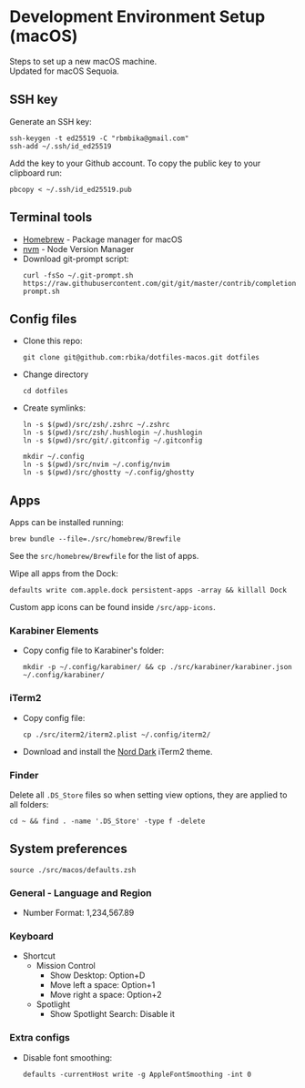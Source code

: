 # Development Environment Setup (macOS)

Steps to set up a new macOS machine.  
Updated for macOS Sequoia.

## SSH key

Generate an SSH key:

```
ssh-keygen -t ed25519 -C "rbmbika@gmail.com"
ssh-add ~/.ssh/id_ed25519
```

Add the key to your Github account. To copy the public key to your clipboard run:

```
pbcopy < ~/.ssh/id_ed25519.pub
```

## Terminal tools

- [Homebrew](https://brew.sh/) - Package manager for macOS
- [nvm](https://github.com/creationix/nvm#installation-and-update) - Node Version Manager
- Download git-prompt script:
  ```
  curl -fsSo ~/.git-prompt.sh https://raw.githubusercontent.com/git/git/master/contrib/completion/git-prompt.sh
  ```

## Config files

- Clone this repo:

  ```
  git clone git@github.com:rbika/dotfiles-macos.git dotfiles
  ```

- Change directory

  ```
  cd dotfiles
  ```

- Create symlinks:

  ```
  ln -s $(pwd)/src/zsh/.zshrc ~/.zshrc
  ln -s $(pwd)/src/zsh/.hushlogin ~/.hushlogin
  ln -s $(pwd)/src/git/.gitconfig ~/.gitconfig

  mkdir ~/.config
  ln -s $(pwd)/src/nvim ~/.config/nvim
  ln -s $(pwd)/src/ghostty ~/.config/ghostty
  ```

## Apps

Apps can be installed running:

```
brew bundle --file=./src/homebrew/Brewfile
```

See the `src/homebrew/Brewfile` for the list of apps.

Wipe all apps from the Dock:

```
defaults write com.apple.dock persistent-apps -array && killall Dock
```

Custom app icons can be found inside `/src/app-icons`.

### Karabiner Elements

- Copy config file to Karabiner's folder:
  ```
  mkdir -p ~/.config/karabiner/ && cp ./src/karabiner/karabiner.json ~/.config/karabiner/
  ```

### iTerm2

- Copy config file:
  ```
  cp ./src/iterm2/iterm2.plist ~/.config/iterm2/
  ```
- Download and install the [Nord Dark](https://github.com/rbika/iterm2-nord-dark) iTerm2 theme.

### Finder

Delete all `.DS_Store` files so when setting view options, they are applied to all folders:

```
cd ~ && find . -name '.DS_Store' -type f -delete
```

## System preferences

```
source ./src/macos/defaults.zsh
```

### General - Language and Region

- Number Format: 1,234,567.89

### Keyboard

- Shortcut
  - Mission Control
    - Show Desktop: Option+D
    - Move left a space: Option+1
    - Move right a space: Option+2
  - Spotlight
    - Show Spotlight Search: Disable it

### Extra configs

- Disable font smoothing:
  ```
  defaults -currentHost write -g AppleFontSmoothing -int 0
  ```
